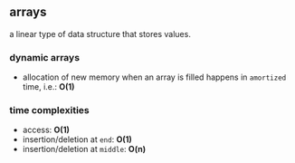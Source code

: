## arrays
a linear type of data structure that stores values.

### dynamic arrays
- allocation of new memory when an array is filled happens in `amortized` time, i.e.: **O(1)**

### time complexities
- access: **O(1)**
- insertion/deletion at `end`: **O(1)**
- insertion/deletion at `middle`: **O(n)**